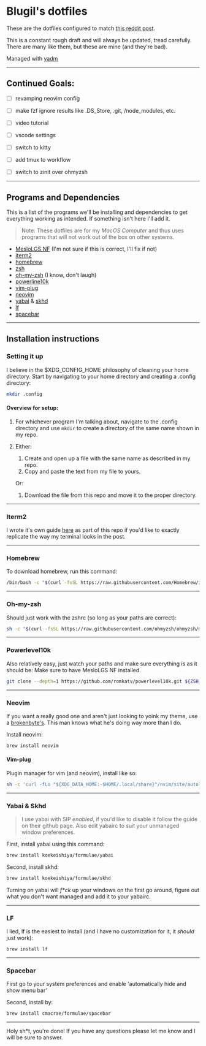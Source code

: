 # Blugil's dotfiles 

These are the dotfiles configured to match [this reddit post](https://www.reddit.com/r/unixporn/comments/o6j9hj/yabaimacos_eat_breath_sleep_gruvbox/?utm_source=share&utm_medium=web2x&context=3).

This is a constant rough draft and will always be updated, tread carefully.
There are many like them, but these are mine (and they're bad).

Managed with [yadm](https://yadm.io)

---

## Continued Goals:

- [ ] revamping neovim config
- [ ] make fzf ignore results like .DS_Store, .git, /node_modules, etc.
- [ ] video tutorial
- [ ] vscode settings
- [ ] switch to kitty
- [ ] add tmux to workflow
- [ ] switch to zinit over ohmyzsh


---

## Programs and Dependencies
This is a list of the programs we'll be installing and dependencies to get everything working as intended. If something isn't here I'll add it.

> Note: These dotfiles are for my *MacOS Computer* and thus uses programs that will not work out of the box on other systems. 

- [MesloLGS NF](https://github.com/ryanoasis/nerd-fonts/tree/master/patched-fonts/Meslo) (I'm not sure if this is correct, I'll fix if not)
- [iterm2](https://iterm2.com/)
- [homebrew](https://hombrew.sh)
- [zsh](https://www.zsh.org/)
- [oh-my-zsh](https://github.com/ohmyzsh/ohmyzsh) (I know, don't laugh)
- [powerline10k](https://github.com/romkatv/powerlevel10k)
- [vim-plug](https://github.com/junegunn/vim-plug)
- [neovim](https://neovim.io/)
- [yabai](https://github.com/koekeishiya/yabai) & [skhd](https://github.com/koekeishiya/skhd)
- [lf](https://github.com/gokcehan/lf)
- [spacebar](https://github.com/cmacrae/spacebar)


---

## Installation instructions

### Setting it up
I believe in the $XDG_CONFIG_HOME philosophy of cleaning your home directory. Start by navigating to your home directory and creating a .config directory:
```sh
mkdir .config
```
#### Overview for setup:

1. For whichever program I'm talking about, navigate to the .config directory and use `mkdir` to create a directory of the same name shown in my repo.
2. Either:
	1. Create and open up a file with the same name as described in my repo.
	2. Copy and paste the text from my file to yours.
	
	Or:
	1. Download the file from this repo and move it to the proper directory.

---

### Iterm2

I wrote it's own guide [here](https://github.com/Blugil/dotfiles/tree/master/.config/iterm2) as part of this repo if you'd like to exactly replicate the way my terminal looks in the post.

---

### Homebrew

To download homebrew, run this command: 
```sh
/bin/bash -c "$(curl -fsSL https://raw.githubusercontent.com/Homebrew/install/HEAD/install.sh)"
```
---

### Oh-my-zsh
Should just work with the zshrc (so long as your paths are correct):
```sh
sh -c "$(curl -fsSL https://raw.githubusercontent.com/ohmyzsh/ohmyzsh/master/tools/install.sh)"
```

---

### Powerlevel10k
Also relatively easy, just watch your paths and make sure everything is as it should be: Make sure to have MesloLGS NF installed.

```sh
git clone --depth=1 https://github.com/romkatv/powerlevel10k.git ${ZSH_CUSTOM:-$HOME/.oh-my-zsh/custom}/themes/powerlevel10k
```

---

### Neovim
If you want a really good one and aren't just looking to yoink my theme, use a [brokenbyte's](https://gitlab.com/brokenbyte/dotfiles/-/tree/master/dot_config/nvim). This man knows what he's doing way more than I do.

Install neovim:

```sh
brew install neovim
```

#### Vim-plug
Plugin manager for vim (and neovim), install like so:

```sh
sh -c 'curl -fLo "${XDG_DATA_HOME:-$HOME/.local/share}"/nvim/site/autoload/plug.vim --create-dirs \ https://raw.githubusercontent.com/junegunn/vim-plug/master/plug.vim'
```
---

### Yabai & Skhd
> I use yabai with SIP *enabled*, if you'd like to disable it follow the guide on their github page. Also edit yabairc to suit your unmanaged window preferences.

First, install yabai using this command: 
```sh
brew install koekeishiya/formulae/yabai
```
Second, install skhd:
```sh
brew install koekeishiya/formulae/skhd
```
Turning on yabai will *f\*ck* up your windows on the first go around, figure out what you don't want managed and add it to your yabairc.

---

### LF
I lied, lf is the easiest to install (and I have no customization for it, it *should* just work):

```sh
brew install lf
```

---

### Spacebar

First go to your system preferences and enable 'automatically hide and show menu bar'

Second, install by:

```sh
brew install cmacrae/formulae/spacebar
```

---

Holy sh*t, you're done! If you have any questions please let me know and I will be sure to answer.